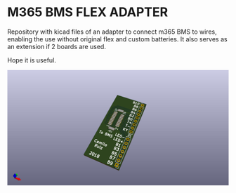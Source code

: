 # M365 BMS FLEX ADAPTER
Repository with kicad files of an adapter to connect m365 BMS to wires, enabling the use without original flex and custom batteries. It also serves as an extension if 2 boards are used.

Hope it is useful.

![](bms_flex\bms_re.jpg)

